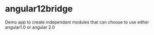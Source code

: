 # angular12bridge
Demo app to create independant modules that can choose to use either angular1.0 or angular 2.0
